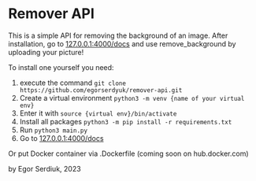 # Remover API

This is a simple API for removing the background of an image. After installation, go to [127.0.0.1:4000/docs](http://127.0.0.1:4000/docs) and use remove_background by uploading your picture!

To install one yourself you need:
1. execute the command `git clone https://github.com/egorserdyuk/remover-api.git`
2. Create a virtual environment `python3 -m venv {name of your virtual env}`
3. Enter it with `source {virtual env}/bin/activate`
4. Install all packages `python3 -m pip install -r requirements.txt`
5. Run `python3 main.py`
6. Go to [127.0.0.1:4000/docs](http://127.0.0.1:4000/docs)

Or put Docker container via .Dockerfile (coming soon on hub.docker.com)

by Egor Serdiuk, 2023
